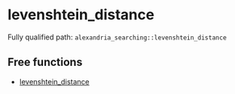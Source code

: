 # levenshtein_distance

Fully qualified path: `alexandria_searching::levenshtein_distance`

## Free functions

- [levenshtein_distance](./alexandria_searching-levenshtein_distance-levenshtein_distance.md)

